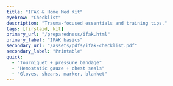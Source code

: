 ```yaml
---
title: "IFAK & Home Med Kit"
eyebrow: "Checklist"
description: "Trauma-focused essentials and training tips."
tags: [firstaid, kit]
primary_url: "/preparedness/ifak.html"
primary_label: "IFAK basics"
secondary_url: "/assets/pdfs/ifak-checklist.pdf"
secondary_label: "Printable"
quick:
  - "Tourniquet + pressure bandage"
  - "Hemostatic gauze + chest seals"
  - "Gloves, shears, marker, blanket"
---
```

